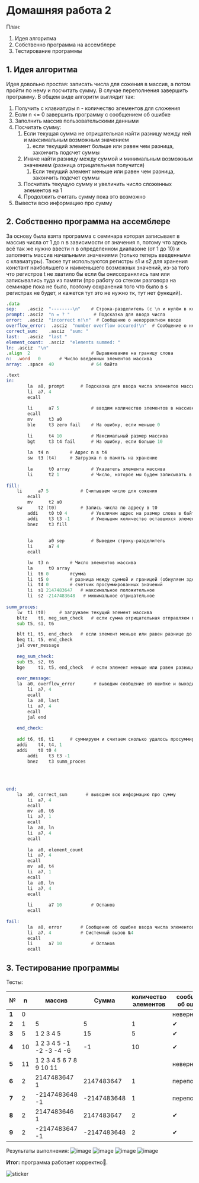 # Домашняя работа 2

План:
1.   Идея алгоритма
2.   Собственно программа на ассемблере
3.   Тестирование программы

## 1. Идея алгоритма
Идея довольно простая: записать числа для сожения в массив, а потом пройти по нему и посчитать сумму. В случае переполнения завершить программу. В общем виде алгоритм выглядит так:
1. Получить с клавиатуры n - количество элементов для сложения
2. Если n <= 0 завершить программу с сообщением об ошибке
3. Заполнить массив пользовательскими данными
4. Посчитать сумму:
    1. Если текущая сумма не отрицательная найти разницу между ней и максимальным возможным значением
        1. если текущий элемент больше или равен чем разница, закончить подсчет суммы
    2. Иначе найти разницу между суммой и минимальным возможным значением (разница отрицательная получится)
        1. Если текущий элемент меньше или равен чем разница, закончить подсчет суммы
    3. Посчитать текущую сумму и увеличить число сложенных элементов на 1
    4. Продолжить считать сумму пока это возможно
5. Вывести всю информацию про сумму

## 2. Собственно программа на ассемблере
За основу была взята программа с семинара которая записывает в массив числа от 1 до n в зависимости от значения n, потому что здесь всё так же нужно ввести n в определенном диапазоне (от 1 до 10) и заполнить массив начальными значениями (только теперь введенными с клавиатуры). Также тут используются регистры s1 и s2 для хранения констант наибольшего и наименьшего возможных значений, из-за того что регистров t не хватило бы если бы онисохранялись там или записывались туда из памяти (про работу со стеком разговора на семинаре пока не было, поэтому сохранения того что было в s регистрах не будет, и кажется тут это не нужно тк, тут нет функций). 

``` asm
.data
sep:    .asciz  "--------\n"    # Строка-разделитель (с \n и нулём в конце)
prompt: .asciz  "n = ? "         # Подсказка для ввода числа
error:  .asciz  "incorrect n!\n"  # Сообщение о некорректном вводе
overflow_error:  .asciz  "number overflow occured!\n"  # Сообщение о некорректном вводе
correct_sum:	.asciz 	"sum: "
last:	.asciz 	"last "
element_count:	.asciz 	"elements summed: "
ln:	.asciz 	"\n"
.align  2                       # Выравнивание на границу слова
n:	.word	0		# Число введенных элементов массива
array:  .space  40              # 64 байта

.text
in:
        la 	a0, prompt      # Подсказка для ввода числа элементов массива
        li 	a7, 4           
        ecall
        
        li      a7 5            # вводим количество элементов в массиве
        ecall
        mv      t3 a0           
        ble     t3 zero fail    # На ошибку, если меньше 0
        
        li      t4 10           # Максимальный размер массива
        bgt     t3 t4 fail      # На ошибку, если больше 10
        
        la	t4 n		# Адрес n в t4
        sw	t3 (t4)		# Загрузка n в память на хранение
        
        la      t0 array        # Указатель элемента массива
        li      t2 1            # Число, которое мы будем записывать в массив
        
fill:
	li      a7 5            # Считываем число для сожения 
        ecall
        mv      t2 a0
	sw      t2 (t0)         # Запись числа по адресу в t0
        addi    t0 t0 4         # Увеличим адрес на размер слова в байтах
        addi    t3 t3 -1        # Уменьшим количество оставшихся элементов на 1
        bnez    t3 fill      
        
        
        la      a0 sep          # Выведем строку-разделитель
        li      a7 4
        ecall

        lw	t3 n		# Число элементов массива
        la      t0 array
        li	t6 0 		#сумма
        li	t5 0		# разница между суммой и границей (обнуляем здесь исключительно для того, чтобы понять какие регистры будут использоваться)
        li	t4 0		# счетчик просуммированных значений
        li	s1 2147483647   # максимальное положительное
        li	s2 -2147483648   # минимальное отрицательное
        
summ_proces:
	lw	t1 (t0)		# загружаем текущий элемент массива
	bltz	t6, neg_sum_check	# если сумма отрицательная отправляем в другую секцию
	sub	t5, s1, t6

	blt	t1, t5, end_check	# если элемент меньше или равен разнице до макс числа выходим из проверок
	beq	t1, t5, end_check
	jal over_message
	
	neg_sum_check:
	sub	t5, s2, t6
	bge 	t1, t5, end_check	# если элемент меньше или равен разнице до макс числа выходим из проверок
	
	over_message:
	la 	a0, overflow_error       # выводим сообщение об ошибке и выходим из цикла
        li 	a7, 4           
        ecall
        la 	a0, last       
        li 	a7, 4           
        ecall
        jal	end
        
	end_check:
	
	add	t6, t6, t1		# суммируем и считаем сколько удалось просуммировать
	addi	t4, t4, 1
	addi    t0 t0 4         
        addi    t3 t3 -1        
        bnez    t3 summ_proces 
        
	
		 
        
end:
	la 	a0, correct_sum       # выводим всю информацию про сумму
        li 	a7, 4           
        ecall
        mv	a0, t6
        li	a7, 1
        ecall
        la 	a0, ln       
        li 	a7, 4           
        ecall
        
        la 	a0, element_count       
        li 	a7, 4           
        ecall
        mv	a0, t4
        li	a7, 1
        ecall
        la 	a0, ln       
        li 	a7, 4           
        ecall
       
        li      a7 10           # Останов
        ecall
        
fail:
        la 	a0, error       # Сообщение об ошибке ввода числа элементов массива
        li 	a7, 4           # Системный вызов №4
        ecall
        li      a7 10           # Останов
        ecall
```

## 3. Тестирование программы

Тесты:

| № |n | массив | Сумма | количество элементов |сообщение об ошибке |
|--- | --- | --- | ----| ---|--|
|**1**| 0 |  |  | |   неверное n|
|**2**| 1 | 5 | 5 | 1 |✔|
|**3**| 5 | 1 2 3 4 5 | 15 | 5 |✔|
|**4**| 10 | 1 2 3 4 5 -1 -2 -3 -4 -6 | -1 | 10 |✔|
|**5**| 11 | 1 2 3 4 5 6 7 8 9 10 11 |  |  |неверное n|
|**6**| 2 | 2147483647 1| 2147483647 | 1 |переполнение|
|**7**| 2 | -2147483648 -1| -2147483648 | 1 |переполнение|
|**8**| 2 | 2147483646 1| 2147483647 | 2 |✔|
|**9**| 2 | -2147483647 -1| -2147483648 | 2 |✔|

Результаты выполнения:
![image](https://github.com/MShpiz/Homework_for_ACS/assets/88736099/1c746e8d-780e-4b58-981e-ccdcecc3799f)
![image](https://github.com/MShpiz/Homework_for_ACS/assets/88736099/8b0f8e8a-a99b-4f9b-b49d-bdbbb67c506b)
![image](https://github.com/MShpiz/Homework_for_ACS/assets/88736099/c103efb7-7f59-4531-a3ec-c454ad338354)
![image](https://github.com/MShpiz/Homework_for_ACS/assets/88736099/fcb54dbc-a520-4adc-9fa6-d7e09db80735)

**Итог:** программа работает корректно🤩.

![sticker](https://github.com/MShpiz/Homework_for_ACS/assets/88736099/e5a48bb8-2a62-426d-83b2-d08c5ad27a1a)

